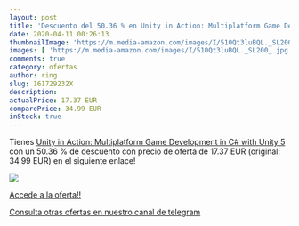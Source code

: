 ```yaml
---
layout: post
title: 'Descuento del 50.36 % en Unity in Action: Multiplatform Game Deve'
date: 2020-04-11 00:26:13
thumbnailImage: 'https://m.media-amazon.com/images/I/510Qt3luBQL._SL200_.jpg'
images: [ 'https://m.media-amazon.com/images/I/510Qt3luBQL._SL200_.jpg' ]
comments: true
category: ofertas
author: ring
slug: 161729232X
description:
actualPrice: 17.37 EUR
comparePrice: 34.99 EUR
inStock: true
---
```


Tienes [Unity in Action: Multiplatform Game Development in C# with Unity 5](https://www.amazon.com/dp/161729232X/?tag=redken08-20) con un 50.36 % de descuento con precio de oferta de 17.37 EUR (original: 34.99 EUR) en el siguiente enlace!

[![](https://m.media-amazon.com/images/I/510Qt3luBQL._SL200_.jpg)](https://www.amazon.com/dp/161729232X/?tag=redken08-20)

[Accede a la oferta!!](https://www.amazon.com/dp/161729232X/?tag=redken08-20)

[Consulta otras ofertas en nuestro canal de telegram](https://t.me/s/ofertas25)
